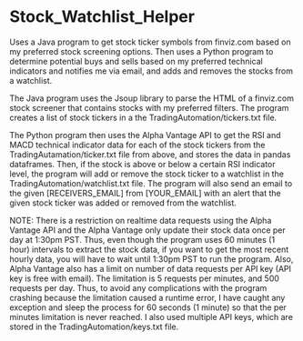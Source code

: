 # Stock_Watchlist_Helper
Uses a Java program to get stock ticker symbols from finviz.com based on my preferred stock screening options. Then uses a Python program to determine potential buys and sells based on my preferred technical indicators and notifies me via email, and adds and removes the stocks from a watchlist.

The Java program uses the Jsoup library to parse the HTML of a finviz.com stock screener that contains stocks with my preferred filters. The program creates a list of stock tickers in a the TradingAutomation/tickers.txt file. 

The Python program then uses the Alpha Vantage API to get the RSI and MACD technical indicator data for each of the stock tickers from the TradingAutamation/ticker.txt file from above, and stores the data in pandas dataframes. Then, if the stock is above or below a certain RSI indicator level, the program will add or remove the stock ticker to a watchlist in the TradingAutomation/watchlist.txt file. The program will also send an email to the given [RECEIVERS_EMAIL] from [YOUR_EMAIL] with an alert that the given stock ticker was added or removed from the watchlist. 

NOTE:
There is a restriction on realtime data requests using the Alpha Vantage API and the Alpha Vantage only update their stock data once per day at 1:30pm PST. Thus, even though the program uses 60 minutes (1 hour) intervals to extract the stock data, if you want to get the most recent hourly data, you will have to wait until 1:30pm PST to run the program. Also, Alpha Vantage also has a limit on number of data requests per API key (API key is free with email). The limitation is 5 requests per minutes, and 500 requests per day. Thus, to avoid any complications with the program crashing because the limitation caused a runtime error, I have caught any exception and sleep the process for 60 seconds (1 minute) so that the per minutes limitation is never reached. I also used multiple API keys, which are stored in the TradingAutomation/keys.txt file.
